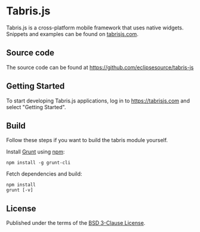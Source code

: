 # Tabris.js

Tabris.js is a cross-platform mobile framework that uses native widgets. Snippets and examples can be found on [tabrisjs.com](http://tabrisjs.com).

## Source code

The source code can be found at https://github.com/eclipsesource/tabris-js

## Getting Started

To start developing Tabris.js applications, log in to https://tabrisjs.com and select "Getting Started".

## Build

Follow these steps if you want to build the tabris module yourself.

Install [Grunt](http://gruntjs.com) using [npm](http://www.npmjs.com):

    npm install -g grunt-cli

Fetch dependencies and build:

    npm install
    grunt [-v]

## License

Published under the terms of the [BSD 3-Clause License](LICENSE).
